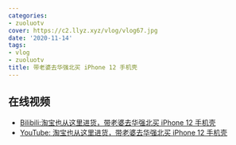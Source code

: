 ```yaml
---
categories:
- zuoluotv
cover: https://c2.llyz.xyz/vlog/vlog67.jpg
date: '2020-11-14'
tags:
- vlog
- zuoluotv
title: 带老婆去华强北买 iPhone 12 手机壳
---
```


## 在线视频

- [Bilibili:淘宝也从这里进货，带老婆去华强北买 iPhone 12 手机壳](https://www.bilibili.com/video/BV1qi4y1L7gi)
- [YouTube: 淘宝也从这里进货，带老婆去华强北买 iPhone 12 手机壳](https://www.youtube.com/watch?v=nUVYECHxDno)

